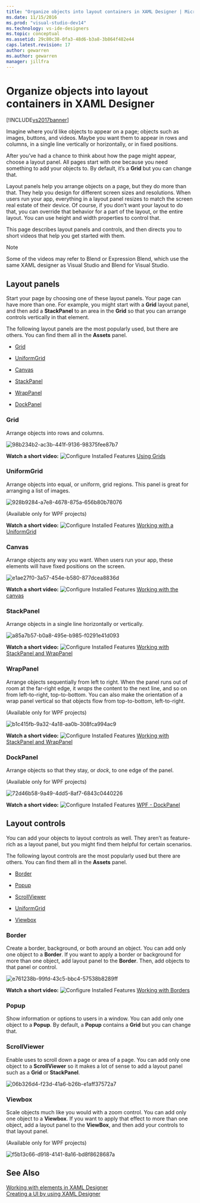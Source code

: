 ```yaml
---
title: "Organize objects into layout containers in XAML Designer | Microsoft Docs"
ms.date: 11/15/2016
ms.prod: "visual-studio-dev14"
ms.technology: vs-ide-designers
ms.topic: conceptual
ms.assetid: 29c80c38-0fa3-48d6-b3a8-3b864f482e44
caps.latest.revision: 17
author: gewarren
ms.author: gewarren
manager: jillfra
---
```

# Organize objects into layout containers in XAML Designer
[!INCLUDE[vs2017banner](../includes/vs2017banner.md)]

Imagine where you’d like objects to appear on a page; objects such as images, buttons, and videos. Maybe you want them to appear in rows and columns, in a single line vertically or horizontally, or in fixed positions.  
  
 After you’ve had a chance to think about how the page might appear, choose a layout panel. All pages start with one because you need something to add your objects to. By default, it’s a **Grid** but you can change that.  
  
 Layout panels help you arrange objects on a page, but they do more than that. They help you design for different screen sizes and resolutions. When users run your app, everything in a layout panel resizes to match the screen real estate of their device. Of course, if you don’t want your layout to do that, you can override that behavior for a part of the layout, or the entire layout. You can use height and width properties to control that.  
  
 This page describes layout panels and controls, and then directs you to short videos that help you get started with them.  
  
> [!NOTE]
> Some of the videos may refer to Blend or Expression Blend, which use the same XAML designer as Visual Studio and Blend for Visual Studio.  
  
## Layout panels  
 Start your page by choosing one of these layout panels. Your page can have more than one. For example, you might start with a **Grid** layout panel, and then add a **StackPanel** to an area in the **Grid** so that you can arrange controls vertically in that element.  
  
 The following layout panels are the most popularly used, but there are others. You can find them all in the **Assets** panel.  
  
- [Grid](#Grid)  
  
- [UniformGrid](#Uniform)  
  
- [Canvas](#Canvas)  
  
- [StackPanel](#Stack)  
  
- [WrapPanel](#Wrap)  
  
- [DockPanel](#Dock)  
  
### <a name="Grid"></a> Grid  
 Arrange objects into rows and columns.  
  
 ![](../designers/media/98b234b2-ac3b-441f-9136-98375fee87b7.png "98b234b2-ac3b-441f-9136-98375fee87b7")  
  
 **Watch a short video:** ![Configure Installed Features](../designers/media/bldadminconsoleinitialconfigicon.PNG "BldAdminConsoleInitialConfigIcon") [Using Grids](http://www.popscreen.com/v/6A4hj/Microsoft-Expression-Blend-Using-Grids)  
  
### <a name="Uniform"></a> UniformGrid  
 Arrange objects into equal, or uniform, grid regions. This panel is great for arranging a list of images.  
  
 ![](../designers/media/928b9284-a7e8-4678-875a-656b80b78076.png "928b9284-a7e8-4678-875a-656b80b78076")  
  
 (Available only for WPF projects)  
  
 **Watch a short video:** ![Configure Installed Features](../designers/media/bldadminconsoleinitialconfigicon.PNG "BldAdminConsoleInitialConfigIcon") [Working with a UniformGrid](http://www.popscreen.com/v/6A4iq/Microsoft-Expression-Blend-Working-with-a-UniformGrid)  
  
### <a name="Canvas"></a> Canvas  
 Arrange objects any way you want. When users run your app, these elements will have fixed positions on the screen.  
  
 ![](../designers/media/e1ae27f0-3a57-454e-b580-877dcea8836d.png "e1ae27f0-3a57-454e-b580-877dcea8836d")  
  
 **Watch a short video:** ![Configure Installed Features](../designers/media/bldadminconsoleinitialconfigicon.PNG "BldAdminConsoleInitialConfigIcon") [Working with the canvas](http://www.popscreen.com/v/6A4hT/Microsoft-Expression-Blend-Working-with-the-Canvas)  
  
### <a name="Stack"></a> StackPanel  
 Arrange objects in a single line horizontally or vertically.  
  
 ![](../designers/media/a85a7b57-b0a8-495e-b985-f0291e41d093.png "a85a7b57-b0a8-495e-b985-f0291e41d093")  
  
 **Watch a short video:** ![Configure Installed Features](../designers/media/bldadminconsoleinitialconfigicon.PNG "BldAdminConsoleInitialConfigIcon") [Working with StackPanel and WrapPanel](http://www.popscreen.com/v/6A4i5/Microsoft-Expression-Blend-Using-the-StackPanel-and-WrapPanel)  
  
### <a name="Wrap"></a> WrapPanel  
 Arrange objects sequentially from left to right. When the panel runs out of room at the far-right edge, it *wraps* the content to the next line, and so on from left-to-right, top-to-bottom. You can also make the orientation of a wrap panel vertical so that objects flow from top-to-bottom, left-to-right.  
  
 (Available only for WPF projects)  
  
 ![](../designers/media/b1c415fb-9a32-4a18-aa0b-308fca994ac9.png "b1c415fb-9a32-4a18-aa0b-308fca994ac9")  
  
 **Watch a short video:** ![Configure Installed Features](../designers/media/bldadminconsoleinitialconfigicon.PNG "BldAdminConsoleInitialConfigIcon") [Working with StackPanel and WrapPanel](http://www.popscreen.com/v/6A4i5/Microsoft-Expression-Blend-Using-the-StackPanel-and-WrapPanel)  
  
### <a name="Dock"></a> DockPanel  
 Arrange objects so that they stay, or *dock*, to one edge of the panel.  
  
 (Available only for WPF projects)  
  
 ![](../designers/media/72d46b58-9a49-4dd5-8af7-6843c0440226.png "72d46b58-9a49-4dd5-8af7-6843c0440226")  
  
 **Watch a short video:** ![Configure Installed Features](../designers/media/bldadminconsoleinitialconfigicon.PNG "BldAdminConsoleInitialConfigIcon") [WPF - DockPanel](https://www.youtube.com/watch?v=EBH_OIM-zPo)  
  
## Layout controls  
 You can add your objects to layout controls as well. They aren’t as feature-rich as a layout panel, but you might find them helpful for certain scenarios.  
  
 The following layout controls are the most popularly used but there are others. You can find them all in the **Assets** panel.  
  
- [Border](#Border)  
  
- [Popup](#Popup)  
  
- [ScrollViewer](#Scroll)  
  
- [UniformGrid](#Uniform)  
  
- [Viewbox](#View)  
  
### <a name="Border"></a> Border  
 Create a border, background, or both around an object. You can add only one object to a **Border**. If you want to apply a border or background for more than one object, add layout panel to the **Border**. Then, add objects to that panel or control.  
  
 ![](../designers/media/e761238b-99fd-43c5-bbc4-57538b8289ff.png "e761238b-99fd-43c5-bbc4-57538b8289ff")  
  
 **Watch a short video:** ![Configure Installed Features](../designers/media/bldadminconsoleinitialconfigicon.PNG "BldAdminConsoleInitialConfigIcon") [Working with Borders](http://www.popscreen.com/v/6A4hB/Microsoft-Expression-Blend-Working-with-Borders)  
  
### <a name="Popup"></a> Popup  
 Show information or options to users in a window. You can add only one object to a **Popup**. By default, a **Popup** contains a **Grid** but you can change that.  
  
### <a name="Scroll"></a> ScrollViewer  
 Enable uses to scroll down a page or area of a page. You can add only one object to a **ScrollViewer** so it makes a lot of sense to add a layout panel such as a **Grid** or **StackPanel**.  
  
 ![](../designers/media/06b326d4-f23d-41a6-b26b-e1aff37572a7.png "06b326d4-f23d-41a6-b26b-e1aff37572a7")  
  
### <a name="View"></a> Viewbox  
 Scale objects much like you would with a zoom control. You can add only one object to a **Viewbox**. If you want to apply that effect to more than one object, add a layout panel to the **ViewBox**, and then add your controls to that layout panel.  
  
 (Available only for WPF projects)  
  
 ![](../designers/media/f5b13c66-d918-4141-8a16-bd8f8628687a.png "f5b13c66-d918-4141-8a16-bd8f8628687a")  
  
## See Also  
 [Working with elements in XAML Designer](../designers/working-with-elements-in-xaml-designer.md)   
 [Creating a UI by using XAML Designer](../designers/creating-a-ui-by-using-xaml-designer-in-visual-studio.md)
